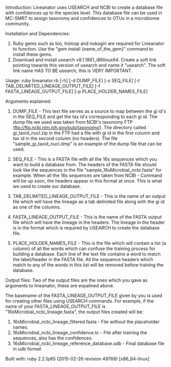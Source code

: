 Introduction:
Lineanator uses USEARCH and NCBI to create a database file with confidences up to the species level. 
This database file can be used in MC-SMRT to assign taxonomy and confidences to OTUs in a microbiome community.


Installation and Dependencies: 
1) Ruby gems such as bio, troloop and nokogiri are required for Lineanator to function. Use the "gem install {name_of_the_gem}" command to install these gems.
2) Download and install usearch v8.1.1861_i86linux64. 
   Create a soft link pointing towards this version of usearch and name it "usearch". The soft link name HAS TO BE usearch, this is VERY IMPORTANT.


Usage: 
ruby lineanator.rb [-h] [-d DUMP_FILE] [-s SEQ_FILE] [-t TAB_DELIMITED_LINEAGE_OUTPUT_FILE] [-f FASTA_LINEAGE_OUTPUT_FILE] [-p PLACE_HOLDER_NAMES_FILE]


Arguments explained:
1) DUMP_FILE - This text file serves as a source to map between the gi id's in the SEQ_FILE and get the tax id's corresponding to each gi id. 
   The dump file we used was taken from NCBI's taxonomy FTP (ftp://ftp.ncbi.nlm.nih.gov/pub/taxonomy/). 
   The directory called gi_taxid_nucl.zip in the FTP had a file with gi id in the first column and tax id in the second column (no headers).
   The file "sample_gi_taxid_nucl.dmp" is an example of the dump file that can be used. 

2) SEQ_FILE - This is a FASTA file with all the 16s sequences which you want to build a database from. 
   The headers of the FASTA file should look like the sequences in the file "sample_16sMicrobial_ncbi.fasta" for example.
   When all the 16s sequences are taken from NCBI - Command will be up soon, the headers appear in this format at once. This is what we used to create our database.

3) TAB_DELIMITED_LINEAGE_OUTPUT_FILE - This is the name of an output file which will have the lineage as a tab delimited file along with the gi id as one of the columns.

4) FASTA_LINEAGE_OUTPUT_FILE - This is the name of the FASTA output file which will have the lineage in the headers. 
   The lineage in the header is in the format which is required by USEARCH to create the database file. 

5) PLACE_HOLDER_NAMES_FILE - This is the file which will contain a list (a column) of all the words which can confuse the training process for building a database. 
   Each line of the text file contains  a word to match the label/header in the FASTA file. All the sequence headers which match to any of the words in this list will be removed before training the database.


Output files:
Two of the output files are the ones which you gave as arguments to lineanator, these are expalined above.

The basename of the FASTA_LINEAGE_OUTPUT_FILE given by you is used for creating other files using USEARCH commands. 
For example, if the name of your FASTA_LINEAGE_OUTPUT_FILE is "16sMicrobial_ncbi_lineage.fasta", the output files created will be:
1) 16sMicrobial_ncbi_lineage_filtered.fasta - File without the placeholder names.
2) 16sMicrobial_ncbi_lineage_confidence.tc - File after training the sequences, also has the confidences.
3) 16sMicrobial_ncbi_lineage_reference_database.udb - Final database file in udb format


Built with: 
ruby 2.2.1p85 (2015-02-26 revision 49769) [x86_64-linux]